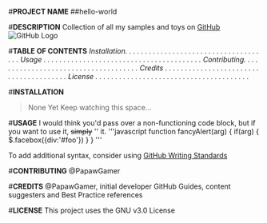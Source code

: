 #**PROJECT NAME**
##hello-world

#**DESCRIPTION**
Collection of all my samples and toys on [GitHub](http://github.com) ![GitHub Logo](/images/logo.png)

#**TABLE OF CONTENTS**
*Installation. . . . . . . . . . . . . . . . . . . . . . . . . . . . . . . . . . . . .*
*Usage . . . . . . . . . . . . . . . . . . . . . . . . . . . . . . . . . . . . . . . .*
*Contributing. . . . . . . . . . . . . . . . . . . . . . . . . . . . . . . . . . . . .*
*Credits . . . . . . . . . . . . . . . . . . . . . . . . . . . . . . . . . . . . . . .*
*License . . . . . . . . . . . . . . . . . . . . . . . . . . . . . . . . . . . . . . .*
    
#**INSTALLATION**
> None Yet
> Keep watching this space...

#**USAGE**
I would think you'd pass over a non-functioning code block, but if you want to use it, ~~simply~~ '<reference>' it. 
'''javascript
function fancyAlert(arg) {
   if(arg) {
      $.facebox({div:'#foo'})
   }
}
'''

To add additional syntax, consider using [GitHub Writing Standards](https://help.github.com/categories/writing-on-github/)

#**CONTRIBUTING**
@PapawGamer
 
#**CREDITS**
@PapawGamer, initial developer
GitHub Guides, content suggesters and Best Practice references
 
#**LICENSE**
This project uses the GNU v3.0 License
